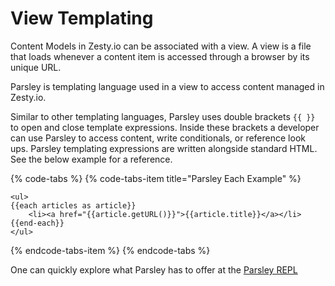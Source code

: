 # View Templating

Content Models in Zesty.io can be associated with a view. A view is a file that loads whenever a content item is accessed through a browser by its unique URL.

Parsley is templating language used in a view to access content managed in Zesty.io.

Similar to other templating languages, Parsley uses double brackets `{{ }}` to open and close template expressions. Inside these brackets a developer can use Parsley to access content, write conditionals, or reference look ups. Parsley templating expressions are written alongside standard HTML. See the below example for a reference.

{% code-tabs %}
{% code-tabs-item title="Parsley Each Example" %}
```markup
<ul>
{{each articles as article}}
    <li><a href="{{article.getURL()}}">{{article.title}}</a></li>
{{end-each}}
</ul>
```
{% endcode-tabs-item %}
{% endcode-tabs %}

One can quickly explore what Parsley has to offer at the [Parsley REPL](https://parsley.zesty.io/hello-world/)


